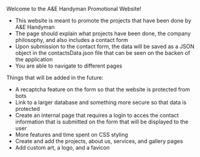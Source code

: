 Welcome to the A&E Handyman Promotional Website!
- This website is meant to promote the projects that have been done by A&E Handyman
- The page should explain what projects have been done, the company philosophy, and also includes a contact form
- Upon submission to the contact form, the data will be saved as a JSON object in the contactsData.json file that can be seen on the backen of the application
- You are able to navigate to different pages



Things that will be added in the future:
- A recaptcha feature on the form so that the website is protected from bots
- Link to a larger database and something more secure so that data is protected
- Create an internal page that requires a login to acces the contact information that is submitted on the form that will be displayed to the user
- More features and time spent on CSS styling
- Create and add the projects, about us, services, and gallery pages
- Add custom art, a logo, and a favicon